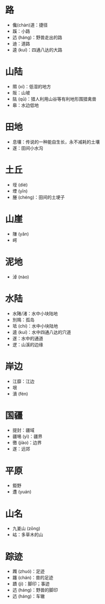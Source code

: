
# 路
* 儳(chàn)道：捷径
* 蹊：小路
* 迒 (háng)：野兽走出的路
* 迪：道路
* 逵 (kuí)：四通八达的大路

# 山陆
* 隰 (xí)：低湿的地方
* 阪：山坡
* 阹 (qū)：猎人利用山谷等有利地形围猎禽兽
* 皋：水边低地

# 田地
* 息壤：传说的一种能自生长，永不减耗的土壤
* 遂：田间小水沟

# 土丘
* 垤 (dié)
* 堙 (yīn)
* 塍 (chéng)：田间的土埂子

# 山崖
* 隒 (yǎn)
* 崿
# 泥地
* 淖 (nào)
# 水陆
* 水陼/渚：水中小块陆地
* 別隝：孤岛
* 坻 (chí)：水中小块陆地
* 逵 (kuí)：水中四通八达的穴道
* 遂：水中的通道
* 逻：山溪的边缘
# 岸边
* 江靡：江边
* 垠
* 濆 (fén)

# 国疆
* 提封：疆域
* 疆埸 (yì)：疆界
* 徼 (jiào)：边界
* 遂：远郊

# 平原
* 鉅野
* 邍 (yuán)

# 山名
* 九嵏山 (zōng)
* 岵：多草木的山
# 踪迹
* 躅 (zhuó)：足迹
* 躔 (chán)：兽的足迹
* 蹟 (jì)：脚印；事迹
* 迒 (háng)：野兽的脚印
* 迒 (háng)：车辙
